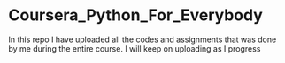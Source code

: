 # Coursera_Python_For_Everybody
In this repo I have uploaded all the codes and assignments that was done by me during the entire course. I will keep on uploading as I progress
